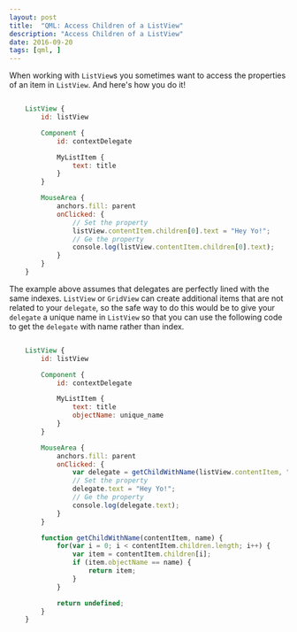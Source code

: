 ```yaml
---
layout: post
title:  "QML: Access Children of a ListView"
description: "Access Children of a ListView"
date: 2016-09-20
tags: [qml, ]
---
```


When working with `ListView`s you sometimes want to access the properties of an item in `ListView`. And here's how you do it!

```qml

    ListView {
        id: listView

        Component {
            id: contextDelegate

            MyListItem {
                text: title
            }
        }

        MouseArea {
            anchors.fill: parent
            onClicked: {
                // Set the property
                listView.contentItem.children[0].text = "Hey Yo!";
                // Ge the property
                console.log(listView.contentItem.children[0].text);
            }
        }
    }

```

The example above assumes that delegates are perfectly lined with the same indexes. `ListView` or `GridView` can create additional items that are not related to
your `delegate`, so the safe way to do this would be to give your `delegate` a unique name in `ListView` so that you can use the following code to get the `delegate`
with name rather than index.

```qml

    ListView {
        id: listView

        Component {
            id: contextDelegate

            MyListItem {
                text: title
                objectName: unique_name
            }
        }

        MouseArea {
            anchors.fill: parent
            onClicked: {
                var delegate = getChildWithName(listView.contentItem, "unique_name");
                // Set the property
                delegate.text = "Hey Yo!";
                // Ge the property
                console.log(delegate.text);
            }
        }

        function getChildWithName(contentItem, name) {
            for(var i = 0; i < contentItem.children.length; i++) {
                var item = contentItem.children[i];
                if (item.objectName == name) {
                    return item;
                }
            }

            return undefined;
        }
    }

```
